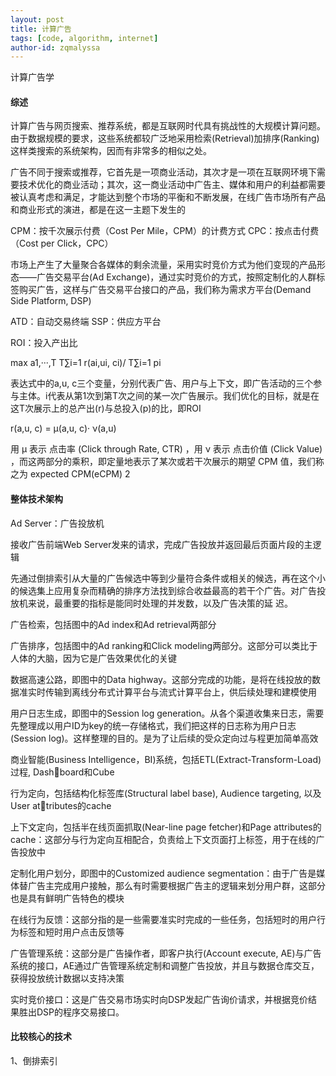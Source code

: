 ```yaml
---
layout: post
title: 计算广告
tags: [code, algorithm, internet]
author-id: zqmalyssa
---
```


计算广告学

#### 综述

计算广告与网页搜索、推荐系统，都是互联网时代具有挑战性的大规模计算问题。由于数据规模的要求，这些系统都较广泛地采用检索(Retrieval)加排序(Ranking)这样类搜索的系统架构，因而有非常多的相似之处。

广告不同于搜索或推荐，它首先是一项商业活动，其次才是一项在互联网环境下需要技术优化的商业活动；其次，这一商业活动中广告主、媒体和用户的利益都需要被认真考虑和满足，才能达到整个市场的平衡和不断发展，在线广告市场所有产品和商业形式的演进，都是在这一主题下发生的


CPM：按千次展示付费（Cost Per Mile，CPM）的计费方式
CPC：按点击付费（Cost per Click，CPC）

市场上产生了大量聚合各媒体的剩余流量，采用实时竞价方式为他们变现的产品形态――广告交易平台(Ad Exchange)，通过实时竞价的方式，按照定制化的人群标签购买广告，这样与广告交易平台接口的产品，我们称为需求方平台(Demand Side Platform, DSP)

ATD：自动交易终端
SSP：供应方平台

ROI：投入产出比

max
a1,···,T T∑i=1 r(ai,ui, ci)/ T∑i=1 pi

表达式中的a,u, c三个变量，分别代表广告、用户与上下文，即广告活动的三个参与主体。i代表从第1次到第T次之间的某一次广告展示。我们优化的目标，就是在这T次展示上的总产出(r)与总投入(p)的比，即ROI


r(a,u, c) = µ(a,u, c)· ν(a,u)

用 µ 表示 点击率 (Click through Rate, CTR) ，用 ν 表示 点击价值 (Click Value) ，而这两部分的乘积，即定量地表示了某次或若干次展示的期望 CPM 值，我们称之为 expected CPM(eCPM) 2

#### 整体技术架构

Ad Server：广告投放机

接收广告前端Web Server发来的请求，完成广告投放并返回最后页面片段的主逻辑

先通过倒排索引从大量的广告候选中等到少量符合条件或相关的候选，再在这个小的候选集上应用复杂而精确的排序方法找到综合收益最高的若干个广告。对广告投放机来说，最重要的指标是能同时处理的并发数，以及广告决策的延
迟。

广告检索，包括图中的Ad index和Ad retrieval两部分

广告排序，包括图中的Ad ranking和Click modeling两部分。这部分可以类比于人体的大脑，因为它是广告效果优化的关键

数据高速公路，即图中的Data highway。这部分完成的功能，是将在线投放的数据准实时传输到离线分布式计算平台与流式计算平台上，供后续处理和建模使用

用户日志生成，即图中的Session log generation。从各个渠道收集来日志，需要先整理成以用户ID为key的统一存储格式，我们把这样的日志称为用户日志(Session log)。这样整理的目的。是为了让后续的受众定向过与程更加简单高效

商业智能(Business Intelligence，BI)系统，包括ETL(Extract-Transform-Load)过程, Dashboard和Cube

行为定向，包括结构化标签库(Structural label base), Audience targeting, 以及User attributes的cache

上下文定向，包括半在线页面抓取(Near-line page fetcher)和Page attributes的cache：这部分与行为定向互相配合，负责给上下文页面打上标签，用于在线的广告投放中

定制化用户划分，即图中的Customized audience segmentation：由于广告是媒体替广告主完成用户接触，那么有时需要根据广告主的逻辑来划分用户群，这部分也是具有鲜明广告特色的模块

在线行为反馈：这部分指的是一些需要准实时完成的一些任务，包括短时的用户行为标签和短时用户点击反馈等

广告管理系统：这部分是广告操作者，即客户执行(Account execute, AE)与广告系统的接口，AE通过广告管理系统定制和调整广告投放，并且与数据仓库交互，获得投放统计数据以支持决策

实时竞价接口：这是广告交易市场实时向DSP发起广告询价请求，并根据竞价结果胜出DSP的程序交易接口。


#### 比较核心的技术

1、倒排索引
